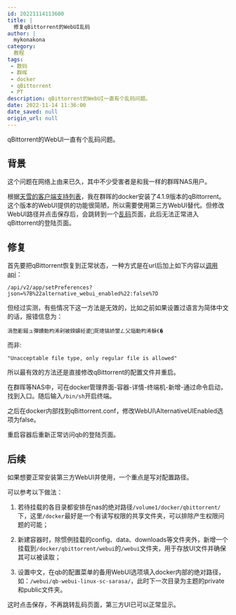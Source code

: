 ```yaml
---
id: 20221114113600
title: |
  修复qBittorrent的WebUI乱码
author: |
  mykonakona
category:
  教程
tags:
 - 数码
 - 群晖
 - docker
 - qBittorrent
 - PT
description: qBittorrent的WebUI一直有个乱码问题。
date: 2022-11-14 11:36:00
date_saved: null
origin_url: null
---
```


qBittorrent的WebUI一直有个乱码问题。

<!-- more -->

## 背景

这个问题在网络上由来已久，其中不少受害者是和我一样的群晖NAS用户。

根据[天雪的客户端支持列表][1]，我在群晖的docker安装了4.1.9版本的qBittorrent。这个版本的WebUI提供的功能很简陋，所以需要使用第三方WebUI替代。但修改WebUI路径并点击保存后，会跳转到一个[乱码][2]页面，此后无法正常进入qBittorrent的登陆页面。

## 修复

首先要把qBittorrent恢复到正常状态，一种方式是在url后加上如下内容以[调用api][3]：

`/api/v2/app/setPreferences?json=%7B%22alternative_webui_enabled%22:false%7D`

但经过实测，有些情况下这一方法是无效的，比如之前如果设置过语言为简体中文的话，报错信息为：

`涓嶅彲鎺ュ彈鐨勬枃浠剁被鍨嬶紝鍙厑璁镐娇鐢ㄥ父瑙勬枃浠躲€�`

而非:

`"Unacceptable file type, only regular file is allowed"`

所以最有效的方法还是直接修改qBittorrent的配置文件并重启。

在群晖等NAS中，可在docker管理界面-容器-详情-终端机-新增-通过命令启动，找到入口。随后输入`/bin/sh`开启终端。

之后在docker内部找到qBittorrent.conf，修改WebUI\AlternativeUIEnabled选项为false。

重启容器后重新正常访问qb的登陆页面。

## 后续

如果想要正常安装第三方WebUI并使用，一个重点是写对配置路径。

可以参考以下做法：

1. 若待挂载的各目录都安排在nas的绝对路径`/volume1/docker/qbittorrent/`下，这里`/docker`最好是一个有读写权限的共享文件夹，可以排除产生权限问题的可能；

2. 新建容器时，除惯例挂载的config、data、downloads等文件夹外，新增一个挂载到`/docker/qbittorrent/webui`的`/webui`文件夹，用于存放UI文件并确保其可以被读取；

3. 设置中文，在qb的配置菜单的备用WebUI选项填入docker内部的绝对路径，如：`/webui/qb-webui-linux-sc-sarasa/`，此时下一次目录为主题的private和public文件夹。

这时点击保存，不再跳转乱码页面，第三方UI已可以正常显示。

[1]: https://skyeysnow.com/forum.php?mod=viewthread&tid=366&extra=page%3D1
[2]: https://github.com/PrintNow/MD-qBittorrent-web-ui/issues/2
[3]: https://www.reddit.com/r/qBittorrent/comments/ky01n4/web_ui_stuck_on_unacceptable_file_type_only/
